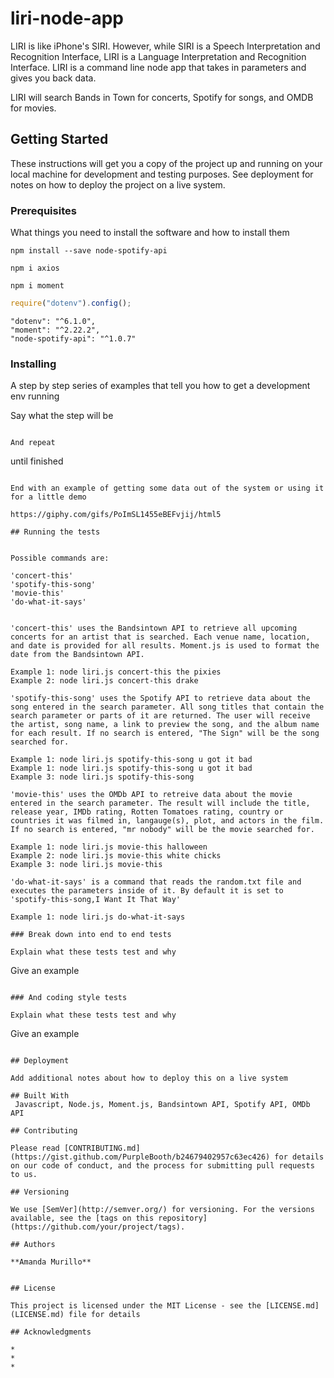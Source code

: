 # liri-node-app

LIRI is like iPhone's SIRI. However, while SIRI is a Speech Interpretation and Recognition Interface, LIRI is a Language Interpretation and Recognition Interface. LIRI is a command line node app that takes in parameters and gives you back data.

LIRI will search Bands in Town for concerts, Spotify for songs, and OMDB for movies.

## Getting Started

These instructions will get you a copy of the project up and running on your local machine for development and testing purposes. See deployment for notes on how to deploy the project on a live system.

### Prerequisites

What things you need to install the software and how to install them

```
npm install --save node-spotify-api

```
```
npm i axios
```

```
npm i moment
```

```js
require("dotenv").config();
```
    "dotenv": "^6.1.0",
    "moment": "^2.22.2",
    "node-spotify-api": "^1.0.7"

### Installing

A step by step series of examples that tell you how to get a development env running

Say what the step will be

```

And repeat

```
until finished
```

End with an example of getting some data out of the system or using it for a little demo

https://giphy.com/gifs/PoImSL1455eBEFvjij/html5

## Running the tests


Possible commands are: 

'concert-this'
'spotify-this-song'
'movie-this'
'do-what-it-says' 


'concert-this' uses the Bandsintown API to retrieve all upcoming concerts for an artist that is searched. Each venue name, location, and date is provided for all results. Moment.js is used to format the date from the Bandsintown API.

Example 1: node liri.js concert-this the pixies
Example 2: node liri.js concert-this drake

'spotify-this-song' uses the Spotify API to retrieve data about the song entered in the search parameter. All song titles that contain the search parameter or parts of it are returned. The user will receive the artist, song name, a link to preview the song, and the album name for each result. If no search is entered, "The Sign" will be the song searched for. 

Example 1: node liri.js spotify-this-song u got it bad
Example 1: node liri.js spotify-this-song u got it bad
Example 3: node liri.js spotify-this-song 

'movie-this' uses the OMDb API to retreive data about the movie entered in the search parameter. The result will include the title, release year, IMDb rating, Rotten Tomatoes rating, country or countries it was filmed in, langauge(s), plot, and actors in the film. If no search is entered, "mr nobody" will be the movie searched for.

Example 1: node liri.js movie-this halloween
Example 2: node liri.js movie-this white chicks
Example 3: node liri.js movie-this 

'do-what-it-says' is a command that reads the random.txt file and executes the parameters inside of it. By default it is set to 'spotify-this-song,I Want It That Way'

Example 1: node liri.js do-what-it-says

### Break down into end to end tests

Explain what these tests test and why

```
Give an example
```

### And coding style tests

Explain what these tests test and why

```
Give an example
```

## Deployment

Add additional notes about how to deploy this on a live system

## Built With
 Javascript, Node.js, Moment.js, Bandsintown API, Spotify API, OMDb API

## Contributing

Please read [CONTRIBUTING.md](https://gist.github.com/PurpleBooth/b24679402957c63ec426) for details on our code of conduct, and the process for submitting pull requests to us.

## Versioning

We use [SemVer](http://semver.org/) for versioning. For the versions available, see the [tags on this repository](https://github.com/your/project/tags). 

## Authors

**Amanda Murillo** 


## License

This project is licensed under the MIT License - see the [LICENSE.md](LICENSE.md) file for details

## Acknowledgments

* 
* 
* 
